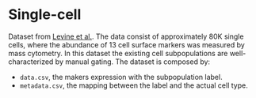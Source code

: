# Single-cell

Dataset from [Levine et al.](http://www.cell.com/cell/fulltext/S0092-8674(15)00637-6).
The data consist of approximately 80K single cells, where the abundance of 13 cell surface markers was measured by mass cytometry.
In this dataset the existing cell subpopulations are well-characterized by manual gating.
The dataset is composed by:
- `data.csv`, the makers expression with the subpopulation label.
- `metadata.csv`, the mapping between the label and the actual cell type.
